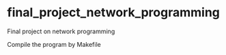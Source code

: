 # final_project_network_programming
Final project on network programming

Compile the program by Makefile 
